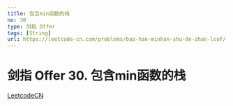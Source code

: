 ```yaml
---
title: 包含min函数的栈
no: 30
type: 剑指 Offer
tags: [String]
url: https://leetcode-cn.com/problems/bao-han-minhan-shu-de-zhan-lcof/
---
```


# 剑指 Offer 30. 包含min函数的栈

[LeetcodeCN](https://leetcode-cn.com/problems/bao-han-minhan-shu-de-zhan-lcof/)

